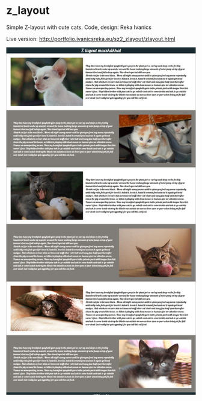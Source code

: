 # z_layout

Simple Z-layout with cute cats.
Code, design: Reka Ivanics

Live version: http://portfolio.ivanicsreka.eu/sz2_zlayout/zlayout.html

![Z-layout image](https://github.com/rekaivanics/z_layout/blob/master/zlayout.png)
